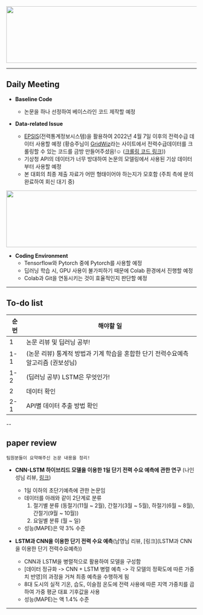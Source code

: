 <img src="https://github.com/TAEJIN-AHN/Electricity-Load-Prediction/assets/125945387/a0a67a63-34ba-481e-8b6c-7c99dbf0b458"  width="600" height="150"/>

---

## **Daily Meeting**
* **Baseline Code**
  * 논문을 하나 선정하여 베이스라인 코드 제작할 예정

* **Data-related Issue**
  * [EPSIS](https://epsis.kpx.or.kr/epsisnew/selectEkgeEpsMepRealChart.do?menuId=030300)(전력통계정보시스템)을 활용하여 2022년 4월 7일 이후의 전력수급 데이터 사용할 예정 (황승주님이 [GridWiz](http://www.happydr.co.kr/)라는 사이트에서 전력수급데이터를 크롤링할 수 있는 코드를 금방 만들어주셨음!:relaxed: ([크롤링 코드 링크](https://github.com/TAEJIN-AHN/Electricity-Load-Prediction/blob/a026bd3f884817819c2f5e0c9fe8fa2b9f2137ee/data_crawling/get_power_demand.py)))
  * 기상청 API의 데이터가 너무 방대하여 논문의 모델링에서 사용된 기상 데이터부터 사용할 예정
  * 본 대회의 최종 제출 자료가 어떤 형태이어야 하는지가 모호함 (주최 측에 문의완료하여 회신 대기 중)
<img src="https://github.com/TAEJIN-AHN/Electricity-Load-Prediction/assets/125945387/d4e589e9-78e0-4dfd-97cc-17ab84b0620e"  width="600" height="150"/>

* **Coding Environment**
  * Tensorflow와 Pytorch 중에 Pytorch를 사용할 예정
  * 딥러닝 학습 시, GPU 사용이 불가피하기 때문에 Colab 환경에서 진행할 예정
  * Colab과 Git을 연동시키는 것이 효율적인지 판단할 예정

---

## **To-do list**

|순번|해야할 일|
|--|--|
|1|논문 리뷰 및 딥러닝 공부!|
|1-1|(논문 리뷰) 통계적 방법과 기계 학습을 혼합한 단기 전력수요예측 알고리즘 (권보성님)|
|1-2|(딥러닝 공부) LSTM은 무엇인가!|
|2|데이터 확인|
|2-1|API별 데이터 추출 방법 확인|

--

## **paper review**
`팀원분들이 요약해주신 논문 내용을 정리! `
* **CNN-LSTM 하이브리드 모델을 이용한 1일 단기 전력 수요 예측에 관한 연구** (나인성님 리뷰, [링크](http://www.riss.kr/search/detail/DetailView.do?p_mat_type=be54d9b8bc7cdb09&control_no=10aad12e105f8bedffe0bdc3ef48d419))
  * 1일 이하의 초단기예측에 관한 논문임
  * 데이터를 아래와 같이 2단계로 분류
    1. 절기별 분류 (동절기(11월 ~ 2월), 간절기(3월 ~ 5월), 하절기(6월 ~ 8월), 간절기(9월 ~ 10월))
    2. 요일별 분류 (월 ~ 일) 
  * 성능(MAPE)은 약 3% 수준
 
* **LSTM과 CNN을 이용한 단기 전력 수요 예측**(남영님 리뷰, [링크](LSTM과 CNN을 이용한 단기 전력수요예측))
  * CNN과 LSTM을 병렬적으로 활용하여 모델을 구성함
  * [데이터 정규화 -> CNN + LSTM 병렬 예측 -> 각 모델의 정확도에 따른 가중치 반영]의 과정을 거쳐 최종 예측을 수행하게 됨
  * 8대 도시의 실적 기온, 습도, 이슬점 온도에 전력 사용에 따른 지역 가중치를 곱하여 가중 평균 대표 기후값을 사용
  * 성능(MAPE)는 액 1.4% 수준
---
